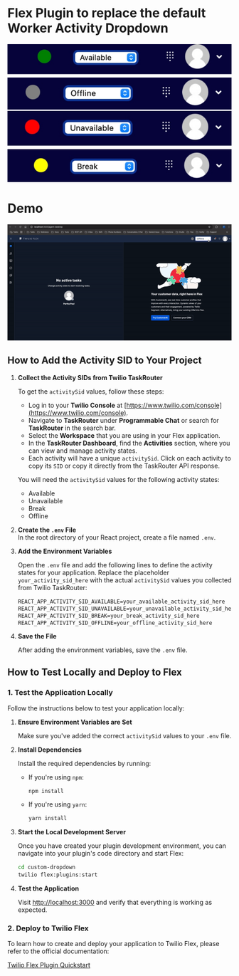 # Flex Plugin to replace the default Worker Activity Dropdown

![](/screenshots/1.jpg)
![](/screenshots/2.jpg)
![](/screenshots/3.jpg)
![](/screenshots/4.jpg)

# Demo

![Demo](./screenshots/ScreenRecording2024-11-06at2.17.39PM-ezgif.com-video-to-gif-converter.gif)

## How to Add the Activity SID to Your Project

1. **Collect the Activity SIDs from Twilio TaskRouter**

   To get the `activitySid` values, follow these steps:

   - Log in to your **Twilio Console** at [https://www.twilio.com/console](https://www.twilio.com/console).
   - Navigate to **TaskRouter** under **Programmable Chat** or search for **TaskRouter** in the search bar.
   - Select the **Workspace** that you are using in your Flex application.
   - In the **TaskRouter Dashboard**, find the **Activities** section, where you can view and manage activity states.
   - Each activity will have a unique `activitySid`. Click on each activity to copy its `SID` or copy it directly from the TaskRouter API response.
   
   You will need the `activitySid` values for the following activity states:
   - Available
   - Unavailable
   - Break
   - Offline

2. **Create the `.env` File**  
   In the root directory of your React project, create a file named `.env`.

3. **Add the Environment Variables**
    
   Open the `.env` file and add the following lines to define the activity states for your application. Replace the placeholder `your_activity_sid_here` with 
   the actual `activitySid` values you collected from Twilio TaskRouter:

   ```env
   REACT_APP_ACTIVITY_SID_AVAILABLE=your_available_activity_sid_here
   REACT_APP_ACTIVITY_SID_UNAVAILABLE=your_unavailable_activity_sid_here
   REACT_APP_ACTIVITY_SID_BREAK=your_break_activity_sid_here
   REACT_APP_ACTIVITY_SID_OFFLINE=your_offline_activity_sid_here
   ```
   
5. **Save the File**
   
   After adding the environment variables, save the `.env` file.


## How to Test Locally and Deploy to Flex

### 1. **Test the Application Locally**

Follow the instructions below to test your application locally:

1. **Ensure Environment Variables are Set**
   
   Make sure you've added the correct `activitySid` values to your `.env` file.

3. **Install Dependencies**
   
   Install the required dependencies by running:
   
   - If you're using `npm`:
     ```bash
     npm install
     ```
   - If you're using `yarn`:
     ```bash
     yarn install
     ```

5. **Start the Local Development Server**
   
   Once you have created your plugin development environment, you can navigate into your plugin's code directory and start Flex:
   
     ```bash
     cd custom-dropdown
     twilio flex:plugins:start
     ```

7. **Test the Application**
   
   Visit [http://localhost:3000](http://localhost:3000) and verify that everything is working as expected.

### 2. **Deploy to Twilio Flex**

To learn how to create and deploy your application to Twilio Flex, please refer to the official documentation:

[Twilio Flex Plugin Quickstart](https://www.twilio.com/docs/flex/quickstart/getting-started-plugin)

